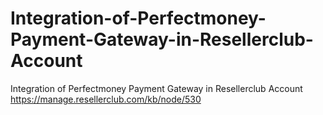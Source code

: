 # Integration-of-Perfectmoney-Payment-Gateway-in-Resellerclub-Account
Integration of Perfectmoney Payment Gateway in Resellerclub Account
https://manage.resellerclub.com/kb/node/530
